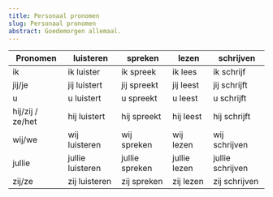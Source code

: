 ```yaml
---
title: Personaal pronomen
slug: Personaal pronomen
abstract: Goedemorgen allemaal.
---
```



| Pronomen         | luisteren        | spreken        | lezen        | schrijven        |
| ---------------- | ---------------- | -------------- | ------------ | ---------------- |
| ik               | ik luister       | ik spreek      | ik lees      | ik schrijf       |
| jij/je           | jij luistert     | jij spreekt    | jij leest    | jij schrijft     |
| u                | u luistert       | u spreekt      | u leest      | u schrijft       |
| hij/zij / ze/het | hij luistert     | hij spreekt    | hij leest    | hij schrijft     |
| wij/we           | wij luisteren    | wij spreken    | wij lezen    | wij schrijven    |
| jullie           | jullie luisteren | jullie spreken | jullie lezen | jullie schrijven |
| zij/ze           | zij luisteren    | zij spreken    | zij lezen    | zij schrijven    |

